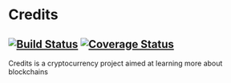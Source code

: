 # Credits
[![Build Status](https://travis-ci.com/Sgt-Forge/Credits.svg?branch=master)](https://travis-ci.com/Sgt-Forge/Credits)
[![Coverage Status](https://coveralls.io/repos/github/Sgt-Forge/Credits/badge.svg?branch=master)](https://coveralls.io/github/Sgt-Forge/Credits?branch=master)
---
Credits is a cryptocurrency project aimed at learning more about blockchains
